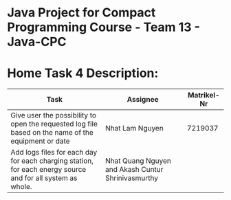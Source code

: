 # Java Project for Compact Programming Course - Team 13 - Java-CPC

# Home Task 4 Description:

| Task | Assignee | Matrikel-Nr  |
| -------- | -------- | -------- |
Give user the possibility to open the requested log file based on the name of the equipment or date	 | Nhat Lam Nguyen | 7219037 |
Add logs files for each day for each charging station, for each energy source and for all system as whole. | Nhat Quang Nguyen and Akash Cuntur Shrinivasmurthy  |
